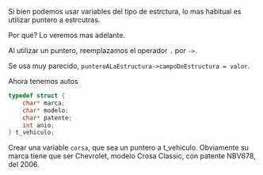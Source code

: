 Si bien podemos usar variables del tipo de estrctura, lo mas habitual es utilizar puntero a estrcutras.

Por qué? Lo veremos mas adelante.

Al utilizar un puntero, reemplazamos el operador `.` por `->`.

Se usa muy parecido, `punteroALaEstructura->campoDeEstructura = valor`.

Ahora tenemos autos

```c
typedef struct {
    char* marca;
    char* modelo;
    char* patente;
    int anio;
} t_vehiculo;
```

Crear una variable `corsa`, que sea un puntero a t_vehiculo. Obviamente su marca tiene que ser Chevrolet, modelo Crosa Classic, con patente NBV678, del 2006. 